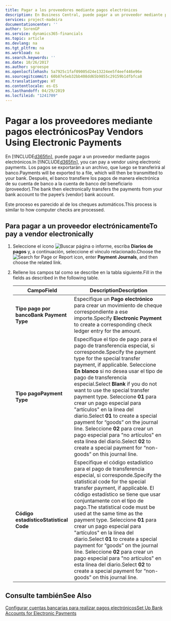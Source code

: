 ```yaml
---
title: Pagar a los proveedores mediante pagos electrónicos
description: En Business Central, puede pagar a un proveedor mediante pagos electrónicos. Los pagos se exportarán a un archivo, que luego se transferirá al banco. Después, el banco transfiere los pagos de manera electrónica de su cuenta de banco a la cuenta de banco del beneficiario (proveedor).
services: project-madeira
documentationcenter: ''
author: SorenGP
ms.service: dynamics365-financials
ms.topic: article
ms.devlang: na
ms.tgt_pltfrm: na
ms.workload: na
ms.search.keywords: ''
ms.date: 10/26/2017
ms.author: sgroespe
ms.openlocfilehash: 5a7925c1faf09005d24e13224ee5f4eef446e96e
ms.sourcegitcommit: 60b87e5eb32bb408dd65b9855c29159b1dfbfca8
ms.translationtype: HT
ms.contentlocale: es-ES
ms.lasthandoff: 04/29/2019
ms.locfileid: "1241709"
---
```

# <a name="pay-vendors-using-electronic-payments"></a><span data-ttu-id="debd3-105">Pagar a los proveedores mediante pagos electrónicos</span><span class="sxs-lookup"><span data-stu-id="debd3-105">Pay Vendors Using Electronic Payments</span></span>
<span data-ttu-id="debd3-106">En [!INCLUDE[d365fin](../../includes/d365fin_md.md)], puede pagar a un proveedor mediante pagos electrónicos.</span><span class="sxs-lookup"><span data-stu-id="debd3-106">In [!INCLUDE[d365fin](../../includes/d365fin_md.md)], you can pay a vendor using electronic payments.</span></span> <span data-ttu-id="debd3-107">Los pagos se exportarán a un archivo, que luego se transferirá al banco.</span><span class="sxs-lookup"><span data-stu-id="debd3-107">Payments will be exported to a file, which will then be transmitted to your bank.</span></span> <span data-ttu-id="debd3-108">Después, el banco transfiere los pagos de manera electrónica de su cuenta de banco a la cuenta de banco del beneficiario (proveedor).</span><span class="sxs-lookup"><span data-stu-id="debd3-108">The bank then electronically transfers the payments from your bank account to the payee’s (vendor) bank account.</span></span>  

<span data-ttu-id="debd3-109">Este proceso es parecido al de los cheques automáticos.</span><span class="sxs-lookup"><span data-stu-id="debd3-109">This process is similar to how computer checks are processed.</span></span>  

## <a name="to-pay-a-vendor-electronically"></a><span data-ttu-id="debd3-110">Para pagar a un proveedor electrónicamente</span><span class="sxs-lookup"><span data-stu-id="debd3-110">To pay a vendor electronically</span></span>  

1. <span data-ttu-id="debd3-111">Seleccione el icono ![Buscar página o informe](../../media/ui-search/search_small.png "icono Buscar página o informe"), escriba **Diarios de pagos** y, a continuación, seleccione el vínculo relacionado.</span><span class="sxs-lookup"><span data-stu-id="debd3-111">Choose the ![Search for Page or Report](../../media/ui-search/search_small.png "Search for Page or Report icon") icon, enter **Payment Journals**, and then choose the related link.</span></span>  
2. <span data-ttu-id="debd3-112">Rellene los campos tal como se describe en la tabla siguiente.</span><span class="sxs-lookup"><span data-stu-id="debd3-112">Fill in the fields as described in the following table.</span></span>  

    |<span data-ttu-id="debd3-113">Campo</span><span class="sxs-lookup"><span data-stu-id="debd3-113">Field</span></span>|<span data-ttu-id="debd3-114">Description</span><span class="sxs-lookup"><span data-stu-id="debd3-114">Description</span></span>|  
    |---------------------------------|---------------------------------------|  
    |<span data-ttu-id="debd3-115">**Tipo pago por banco**</span><span class="sxs-lookup"><span data-stu-id="debd3-115">**Bank Payment Type**</span></span>|<span data-ttu-id="debd3-116">Especifique un **Pago electrónico** para crear un movimiento de cheque correspondiente a ese importe.</span><span class="sxs-lookup"><span data-stu-id="debd3-116">Specify **Electronic Payment** to create a corresponding check ledger entry for the amount.</span></span>|  
    |<span data-ttu-id="debd3-117">**Tipo pago**</span><span class="sxs-lookup"><span data-stu-id="debd3-117">**Payment Type**</span></span>|<span data-ttu-id="debd3-118">Especifique el tipo de pago para el pago de transferencia especial, si corresponde.</span><span class="sxs-lookup"><span data-stu-id="debd3-118">Specify the payment type for the special transfer payment, if applicable.</span></span> <span data-ttu-id="debd3-119">Seleccione **En blanco** si no desea usar el tipo de pago de transferencia especial.</span><span class="sxs-lookup"><span data-stu-id="debd3-119">Select **Blank** if you do not want to use the special transfer payment type.</span></span> <span data-ttu-id="debd3-120">Seleccione **01** para crear un pago especial para "artículos" en la línea del diario.</span><span class="sxs-lookup"><span data-stu-id="debd3-120">Select **01** to create a special payment for “goods” on the journal line.</span></span> <span data-ttu-id="debd3-121">Seleccione **02** para crear un pago especial para "no artículos" en esta línea del diario.</span><span class="sxs-lookup"><span data-stu-id="debd3-121">Select **02** to create a special payment for “non-goods” on this journal line.</span></span>|  
    |<span data-ttu-id="debd3-122">**Código estadístico**</span><span class="sxs-lookup"><span data-stu-id="debd3-122">**Statistical Code**</span></span>|<span data-ttu-id="debd3-123">Especifique el código estadístico para el pago de transferencia especial, si corresponde.</span><span class="sxs-lookup"><span data-stu-id="debd3-123">Specify the statistical code for the special transfer payment, if applicable.</span></span> <span data-ttu-id="debd3-124">El código estadístico se tiene que usar conjuntamente con el tipo de pago.</span><span class="sxs-lookup"><span data-stu-id="debd3-124">The statistical code must be used at the same time as the payment type.</span></span> <span data-ttu-id="debd3-125">Seleccione **01** para crear un pago especial para "artículos" en la línea del diario.</span><span class="sxs-lookup"><span data-stu-id="debd3-125">Select **01** to create a special payment for “goods” on the journal line.</span></span> <span data-ttu-id="debd3-126">Seleccione **02** para crear un pago especial para "no artículos" en esta línea del diario.</span><span class="sxs-lookup"><span data-stu-id="debd3-126">Select **02** to create a special payment for “non-goods” on this journal line.</span></span>|  

## <a name="see-also"></a><span data-ttu-id="debd3-127">Consulte también</span><span class="sxs-lookup"><span data-stu-id="debd3-127">See Also</span></span>  
[<span data-ttu-id="debd3-128">Configurar cuentas bancarias para realizar pagos electrónicos</span><span class="sxs-lookup"><span data-stu-id="debd3-128">Set Up Bank Accounts for Electronic Payments</span></span>](how-to-set-up-bank-accounts-for-electronic-payments.md)
